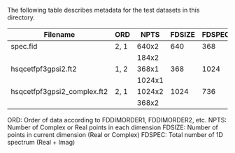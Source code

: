 The following table describes metadata for the test datasets in this
directory.

| Filename                    | ORD  | NPTS   | FDSIZE | FDSPEC |
|-----------------------------|------|--------|--------|--------|
| spec.fid                    | 2, 1 | 640x2  | 640    | 368    |
|                             |      | 184x2  |        |        |
| hsqcetfpf3gpsi2.ft2         | 1, 2 | 368x1  | 368    | 1024   |
|                             |      | 1024x1 |        |        |
| hsqcetfpf3gpsi2_complex.ft2 | 2, 1 | 1024x2 | 1024   | 736    |
|                             |      | 368x2  |        |        |

ORD: Order of data according to FDDIMORDER1, FDDIMORDER2, etc.
NPTS: Number of Complex or Real points in each dimension
FDSIZE: Number of points in current dimension (Real or Complex)
FDSPEC: Total number of 1D spectrum (Real + Imag)